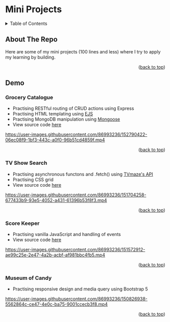 # Mini Projects

<!-- TABLE OF CONTENTS -->
<details>
  <summary>Table of Contents</summary>
  <ol>
    <li>
      <a href="#about-the-repo">About The Repo</a>
    </li>
    <li>
      <a href="#demo">Demo</a>
      <ul>
        <li><a href="#grocery-catalogue">Grocery Catalogue</a></li>
      </ul>
      <ul>
        <li><a href="#tv-show-search">TV Show Search</a></li>
      </ul>
      <ul>
        <li><a href="#score-keeper">Score Keeper</a></li>
      </ul>
      <ul>
        <li><a href="#museum-of-candy">Museum of Candy</a></li>
      </ul>
    </li>
  </ol>
</details>



<!-- ABOUT THE PROJECT -->
## About The Repo

Here are some of my mini projects (100 lines and less) where I try to apply my learning by building. 

<p align="right">(<a href="#top">back to top</a>)</p>



<!-- Demos -->
## Demo
### Grocery Catalogue
* Practising RESTful routing of CRUD actions using Express
* Practising HTML templating using [EJS](https://ejs.co/)
* Practising MongoDB manipulation using [Mongoose](https://mongoosejs.com/)
* View source code [here](grocery-catalogue/index.js)

https://user-images.githubusercontent.com/86993236/152790422-06ec08f9-1bf3-443c-a0f0-96b51cd4859f.mp4

<p align="right">(<a href="#top">back to top</a>)</p>



### TV Show Search
* Practising asynchronous functons and .fetch() using [TVmaze's API](https://www.tvmaze.com/api)
* Practising CSS grid
* View source code [here](tvshow-search/app.js)

https://user-images.githubusercontent.com/86993236/151704258-677433b9-93e5-4052-a431-61396b53f8f3.mp4

<p align="right">(<a href="#top">back to top</a>)</p>



### Score Keeper
* Practising vanilla JavaScript and handling of events
* View source code [here](score-keeper/app.js)

https://user-images.githubusercontent.com/86993236/151572912-ae99c25e-2e47-4a2b-acbf-af981bbc4fb5.mp4

<p align="right">(<a href="#top">back to top</a>)</p>



### Museum of Candy
* Practising responsive design and media query using Bootstrap 5

https://user-images.githubusercontent.com/86993236/150826938-5562864c-ce47-4e0c-ba75-9001ccecb3f8.mp4

<p align="right">(<a href="#top">back to top</a>)</p>







